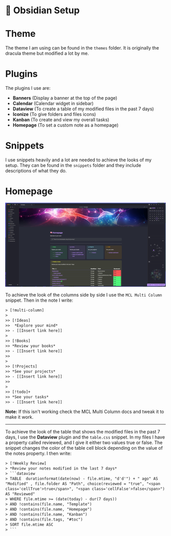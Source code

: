 # 📝 Obsidian Setup 

# Theme
The theme I am using can be found in the `themes` folder. It is originally the dracula theme but modified a lot by me.

# Plugins
The plugins I use are:
- **Banners** (Display a banner at the top of the page)
- **Calendar** (Calendar widget in sidebar)
- **Dataview** (To create a table of my modified files in the past 7 days)
- **Iconize** (To give folders and files icons)
- **Kanban** (To create and view my overall tasks)
- **Homepage** (To set a custom note as a homepage)

# Snippets
I use snippets heavily and a lot are needed to achieve the looks of my setup. They can be found in the `snippets` folder and they include descriptions of what they do.

# Homepage

![Obsidian Homepage](assets/github-obsidian.jpg)

To achieve the look of the columns side by side I use the `MCL Multi Column` snippet. Then in the note I write:
```
> [!multi-column]
>
>> [!Ideas]
>>  *Explore your mind*
>> - [[Insert link here]]
>
>> [!Books]
>> *Review your books*
>> - [[Insert link here]]
>> 
>
>> [!Projects]
>> *See your projects* 
>> - [[Insert link here]]
>>
>
>> [!todo]+
>> *See your tasks*
>> - [[Insert link here]]
```

**Note:** If this isn't working check the MCL Multi Column docs and tweak it to make it work.

<hr>

To achieve the look of the table that shows the modified files in the past 7 days, I use the **Dataview** plugin and the `table.css` snippet. In my files I have a property called reviewed, and I give it either two values true or false. The snippet changes the color of the table cell block depending on the value of the notes property. I then write: 

```
> [!Weekly Review]
> *Review your notes modified in the last 7 days*
> ```dataview
> TABLE  durationformat(date(now) - file.mtime, "d'd'") + " ago" AS "Modified" , file.folder AS "Path", choice(reviewed = "true", "<span class='cellTrue'>true</span>", "<span class='cellFalse'>false</span>") AS "Reviewed"
> WHERE file.mtime >= (date(today) - dur(7 days))
> AND !contains(file.name, "Template")
> AND !contains(file.name, "Homepage")
> AND !contains(file.name, "Kanban")
> AND !contains(file.tags, "#toc")
> SORT file.mtime ASC
> ```
```
